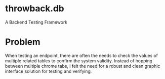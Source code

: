 # throwback.db
A Backend Testing Framework

# Problem
When testing an endpoint, there are often the needs to check the values of multiple related tables to confirm the system validity. Instead of hopping between multiple chrome tabs, I felt the need for a robust and clean graphic interface solution for testing and verifying.
